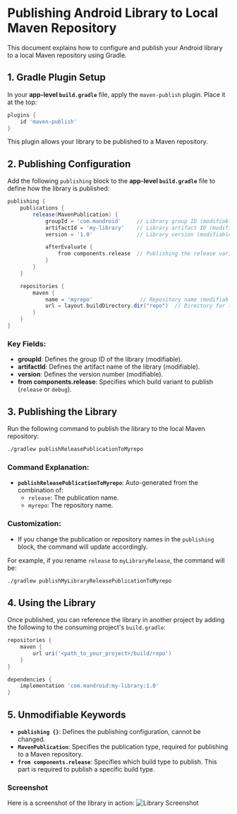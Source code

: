 # Publishing Android Library to Local Maven Repository

This document explains how to configure and publish your Android library to a local Maven repository using Gradle.

## 1. Gradle Plugin Setup

In your **app-level `build.gradle`** file, apply the `maven-publish` plugin. Place it at the top:

```gradle
plugins {
    id 'maven-publish'
}
```

This plugin allows your library to be published to a Maven repository.

## 2. Publishing Configuration

Add the following `publishing` block to the **app-level `build.gradle`** file to define how the library is published:

```gradle
publishing {
    publications {
        release(MavenPublication) {
            groupId = 'com.mandroid'     // Library group ID (modifiable)
            artifactId = 'my-library'    // Library artifact ID (modifiable)
            version = '1.0'              // Library version (modifiable)

            afterEvaluate {
                from components.release  // Publishing the release variant (modifiable to 'debug')
            }
        }
    }

    repositories {
        maven {
            name = 'myrepo'               // Repository name (modifiable)
            url = layout.buildDirectory.dir("repo")  // Directory for the local Maven repo
        }
    }
}
```

### Key Fields:
- **groupId**: Defines the group ID of the library (modifiable).
- **artifactId**: Defines the artifact name of the library (modifiable).
- **version**: Defines the version number (modifiable).
- **from components.release**: Specifies which build variant to publish (`release` or `debug`).

## 3. Publishing the Library

Run the following command to publish the library to the local Maven repository:

```bash
./gradlew publishReleasePublicationToMyrepo
```

### Command Explanation:
- **`publishReleasePublicationToMyrepo`**: Auto-generated from the combination of:
    - `release`: The publication name.
    - `myrepo`: The repository name.

### Customization:
- If you change the publication or repository names in the `publishing` block, the command will update accordingly.

For example, if you rename `release` to `myLibraryRelease`, the command will be:
```bash
./gradlew publishMyLibraryReleasePublicationToMyrepo
```

## 4. Using the Library

Once published, you can reference the library in another project by adding the following to the consuming project's `build.gradle`:

```gradle
repositories {
    maven {
        url uri('<path_to_your_project>/build/repo')
    }
}

dependencies {
    implementation 'com.mandroid:my-library:1.0'
}
```

## 5. Unmodifiable Keywords

- **`publishing {}`**: Defines the publishing configuration, cannot be changed.
- **`MavenPublication`**: Specifies the publication type, required for publishing to a Maven repository.
- **`from components.release`**: Specifies which build type to publish. This part is required to publish a specific build type.

### Screenshot

Here is a screenshot of the library in action:
<img alt="Library Screenshot" src="src/main/resources/screenshots/screenshot.png"/>
